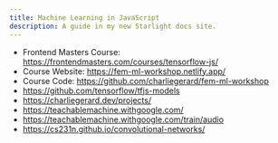 ```yaml
---
title: Machine Learning in JavaScript
description: A guide in my new Starlight docs site.
---
```


* Frontend Masters Course: <https://frontendmasters.com/courses/tensorflow-js/>
* Course Website: <https://fem-ml-workshop.netlify.app/>
* Course Code: <https://github.com/charliegerard/fem-ml-workshop>
* <https://github.com/tensorflow/tfjs-models>
* <https://charliegerard.dev/projects/>
* <https://teachablemachine.withgoogle.com/>
* <https://teachablemachine.withgoogle.com/train/audio>
* <https://cs231n.github.io/convolutional-networks/>